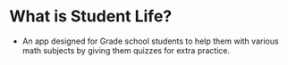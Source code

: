 # What is Student Life?

- An app designed for Grade school students to help them with various math subjects by giving them quizzes for extra practice.
